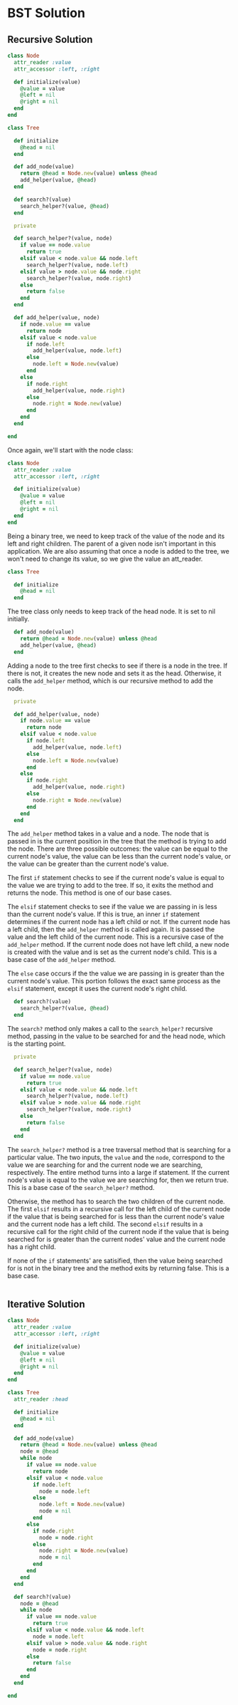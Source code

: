 # BST Solution

## Recursive Solution

```ruby
class Node
  attr_reader :value
  attr_accessor :left, :right

  def initialize(value)
    @value = value
    @left = nil
    @right = nil
  end
end

class Tree

  def initialize
    @head = nil
  end

  def add_node(value)
    return @head = Node.new(value) unless @head
    add_helper(value, @head)
  end

  def search?(value)
    search_helper?(value, @head)
  end

  private

  def search_helper?(value, node)
    if value == node.value
      return true
    elsif value < node.value && node.left
      search_helper?(value, node.left)
    elsif value > node.value && node.right
      search_helper?(value, node.right)
    else
      return false
    end
  end

  def add_helper(value, node)
    if node.value == value
      return node
    elsif value < node.value
      if node.left
        add_helper(value, node.left)
      else
        node.left = Node.new(value)
      end
    else
      if node.right
        add_helper(value, node.right)
      else
        node.right = Node.new(value)
      end
    end
  end

end
```

Once again, we'll start with the node class:

```ruby
class Node
  attr_reader :value
  attr_accessor :left, :right

  def initialize(value)
    @value = value
    @left = nil
    @right = nil
  end
end
```

Being a binary tree, we need to keep track of the value of the node and its left and right children. The parent of a given node isn't important in this application. We are also assuming that once a node is added to the tree, we won't need to change its value, so we give the value an att_reader.

```ruby
class Tree

  def initialize
    @head = nil
  end
```

The tree class only needs to keep track of the head node. It is set to nil initially.

```ruby
  def add_node(value)
    return @head = Node.new(value) unless @head
    add_helper(value, @head)
  end
```

Adding a node to the tree first checks to see if there is a node in the tree. If there is not, it creates the new node and sets it as the head. Otherwise, it calls the `add_helper` method, which is our recursive method to add the node.

```ruby
  private

  def add_helper(value, node)
    if node.value == value
      return node
    elsif value < node.value
      if node.left
        add_helper(value, node.left)
      else
        node.left = Node.new(value)
      end
    else
      if node.right
        add_helper(value, node.right)
      else
        node.right = Node.new(value)
      end
    end
  end
```

The `add_helper` method takes in a value and a node. The node that is passed in is the current position in the tree that the method is trying to add the node. There are three possible outcomes: the value can be equal to the current node's value, the value can be less than the current node's value, or the value can be greater than the current node's value.

The first `if` statement checks to see if the current node's value is equal to the value we are trying to add to the tree. If so, it exits the method and returns the node. This method is one of our base cases.

The `elsif` statement checks to see if the value we are passing in is less than the current node's value. If this is true, an inner `if` statement determines if the current node has a left child or not. If the current node has a left child, then the `add_helper` method is called again. It is passed the value and the left child of the current node. This is a recursive case of the `add_helper` method. If the current node does not have left child, a new node is created with the value and is set as the current node's child. This is a base case of the `add_helper` method.

The `else` case occurs if the the value we are passing in is greater than the current node's value. This portion follows the exact same process as the `elsif` statement, except it uses the current node's right child.

```ruby
  def search?(value)
    search_helper?(value, @head)
  end
```

The `search?` method only makes a call to the `search_helper?` recursive method, passing in the value to be searched for and the head node, which is the starting point.

```ruby
  private

  def search_helper?(value, node)
    if value == node.value
      return true
    elsif value < node.value && node.left
      search_helper?(value, node.left)
    elsif value > node.value && node.right
      search_helper?(value, node.right)
    else
      return false
    end
  end
```

The `search_helper?` method is a tree traversal method that is searching for a particular value. The two inputs, the `value` and the `node`, correspond to the value we are searching for and the current node we are searching, respectively. The entire method turns into a large if statement. If the current node's value is equal to the value we are searching for, then we return true. This is a base case of the `search_helper?` method.

Otherwise, the method has to search the two children of the current node. The first `elsif` results in a recursive call for the left child of the current node if the value that is being searched for is less than the current node's value and the current node has a left child. The second `elsif` results in a recursive call for the right child of the current node if the value that is being searched for is greater than the current nodes' value and the current node has a right child.

If none of the `if` statements' are satisified, then the value being searched for is not in the binary tree and the method exits by returning false. This is a base case.

```ruby

```

## Iterative Solution

```ruby
class Node
  attr_reader :value
  attr_accessor :left, :right

  def initialize(value)
    @value = value
    @left = nil
    @right = nil
  end
end

class Tree
  attr_reader :head

  def initialize
    @head = nil
  end

  def add_node(value)
    return @head = Node.new(value) unless @head
    node = @head
    while node
      if value == node.value
        return node
      elsif value < node.value
        if node.left
          node = node.left
        else
          node.left = Node.new(value)
          node = nil
        end
      else
        if node.right
          node = node.right
        else
          node.right = Node.new(value)
          node = nil
        end
      end
    end
  end

  def search?(value)
    node = @head
    while node
      if value == node.value
        return true
      elsif value < node.value && node.left
        node = node.left
      elsif value > node.value && node.right
        node = node.right
      else
        return false
      end
    end
  end

end
```
